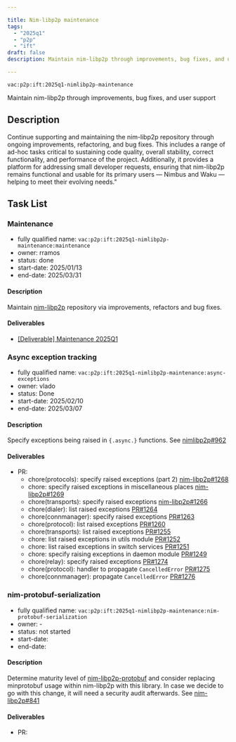 ```yaml
---

title: Nim-libp2p maintenance
tags:
  - "2025q1"
  - "p2p"
  - "ift"
draft: false
description: Maintain nim-libp2p through improvements, bug fixes, and user support

---
```


`vac:p2p:ift:2025q1-nimlibp2p-maintenance`

Maintain nim-libp2p through improvements, bug fixes, and user support

## Description

Continue supporting and maintaining the nim-libp2p repository through ongoing improvements, refactoring, and bug fixes.
This includes a range of ad-hoc tasks critical to sustaining code quality, overall stability, correct functionality,
and performance of the project.
Additionally, it provides a platform for addressing small developer requests,
ensuring that nim-libp2p remains functional and usable for its primary users — Nimbus and Waku — helping to meet their evolving needs."

## Task List

### Maintenance

* fully qualified name: `vac:p2p:ift:2025q1-nimlibp2p-maintenance:maintenance`
* owner: rramos
* status: done
* start-date: 2025/01/13
* end-date: 2025/03/31

#### Description
Maintain [nim-libp2p](https://github.com/vacp2p/nim-libp2p) repository via improvements, refactors and bug fixes.

#### Deliverables
- [[Deliverable] Maintenance 2025Q1](https://github.com/vacp2p/nim-libp2p/issues/1239)


### Async exception tracking

* fully qualified name: `vac:p2p:ift:2025q1-nimlibp2p-maintenance:async-exceptions`
* owner: vlado
* status: Done
* start-date: 2025/02/10
* end-date: 2025/03/07

#### Description
Specify exceptions being raised in `{.async.}` functions. See [nimlibp2p#962](https://github.com/vacp2p/nim-libp2p/issues/962)

#### Deliverables
- PR:
  - chore(protocols): specify raised exceptions (part 2) [nim-libp2p#1268](https://github.com/vacp2p/nim-libp2p/pull/1268)
  - chore: specify raised exceptions in miscellaneous places [nim-libp2p#1269](https://github.com/vacp2p/nim-libp2p/pull/1269)
  - chore(transports): specify raised exceptions [nim-libp2p#1266](https://github.com/vacp2p/nim-libp2p/pull/1266)
  - chore(dialer): list raised exceptions [PR#1264](https://github.com/vacp2p/nim-libp2p/pull/1264)
  - chore(connmanager): specify raised exceptions [PR#1263](https://github.com/vacp2p/nim-libp2p/pull/1263)
  - chore(protocol): list raised exceptions [PR#1260](https://github.com/vacp2p/nim-libp2p/pull/1260)
  - chore(transports): list raised exceptions [PR#1255](https://github.com/vacp2p/nim-libp2p/pull/1255)
  - chore: list raised exceptions in utils module [PR#1252](https://github.com/vacp2p/nim-libp2p/pull/1252)
  - chore: list raised exceptions in switch services [PR#1251](https://github.com/vacp2p/nim-libp2p/pull/1251)
  - chore: specify raising exceptions in daemon module [PR#1249](https://github.com/vacp2p/nim-libp2p/pull/1249)
  - chore(relay): specify raised exceptions [PR#1274](https://github.com/vacp2p/nim-libp2p/pull/1274)
  - chore(protocol): handler to propagate `CancelledError` [PR#1275](https://github.com/vacp2p/nim-libp2p/pull/1275)
  - chore(connmanager): propagate `CancelledError` [PR#1276](https://github.com/vacp2p/nim-libp2p/pull/1276)

### nim-protobuf-serialization

* fully qualified name: `vac:p2p:ift:2025q1-nimlibp2p-maintenance:nim-protobuf-serialization`
* owner: -
* status: not started
* start-date: 
* end-date:

#### Description
Determine maturity level of [nim-libp2p-protobuf](https://github.com/status-im/nim-protobuf-serialization) and consider replacing
minprotobuf usage within nim-libp2p with this library. In case we decide to go with this change, it will need a security audit
afterwards. See [nim-libp2p#841](https://github.com/vacp2p/nim-libp2p/issues/841)

#### Deliverables
- PR:

